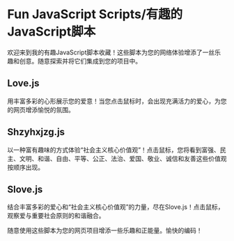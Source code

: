 # Fun JavaScript Scripts/有趣的JavaScript脚本

欢迎来到我的有趣JavaScript脚本收藏！这些脚本为您的网络体验增添了一丝乐趣和创意。随意探索并将它们集成到您的项目中。

## Love.js
用丰富多彩的心形展示您的爱意！当您点击鼠标时，会出现充满活力的爱心，为您的网页增添愉悦的氛围。

## Shzyhxjzg.js
以一种富有趣味的方式体验“社会主义核心价值观”！点击鼠标，您将看到富强、民主、文明、和谐、自由、平等、公正、法治、爱国、敬业、诚信和友善这些价值观按顺序出现。

## Slove.js
结合丰富多彩的爱心和“社会主义核心价值观”的力量，尽在Slove.js！点击鼠标，观察爱与重要社会原则的和谐融合。

随意使用这些脚本为您的网页项目增添一些乐趣和正能量。愉快的编码！

